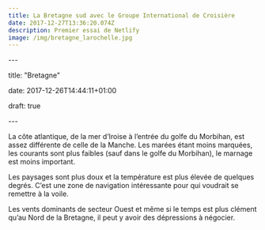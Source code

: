 ```yaml
---
title: La Bretagne sud avec le Groupe International de Croisière
date: 2017-12-27T13:36:20.074Z
description: Premier essai de Netlify
image: /img/bretagne_larochelle.jpg
---
```

\---

title: "Bretagne"

date: 2017-12-26T14:44:11+01:00

draft: true

\---



La côte atlantique, de la mer d’Iroise à l’entrée du golfe du Morbihan, est assez différente de celle de la Manche. Les marées étant moins marquées, les courants sont plus faibles (sauf dans le golfe du Morbihan), le marnage est moins important. 

Les paysages sont plus doux et la température est plus élevée de quelques degrés. C’est une zone de navigation intéressante pour qui voudrait se remettre à la voile. 

Les vents dominants de secteur Ouest et même si le temps est plus clément qu’au Nord de la Bretagne, il peut y avoir des dépressions à négocier.

